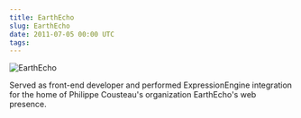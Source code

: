 ```yaml
---
title: EarthEcho
slug: EarthEcho
date: 2011-07-05 00:00 UTC
tags:
---
```


![EarthEcho](/images/portfolio/earthecho.png)

Served as front-end developer and performed ExpressionEngine integration for the home of Philippe Cousteau's organization EarthEcho's web presence.
